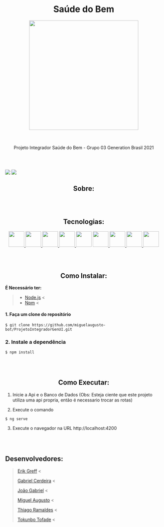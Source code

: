 <h1 align = center >Saúde do Bem</h1>

<div align= center>
  <img src="https://i.imgur.com/cZox6oF.png" width=350px height=350px>  
    
  <br>
  <br>
  <br>
  
  <p>Projeto Integrador Saúde do Bem - Grupo 03 Generation Brasil 2021</p>
</div>

<br>
<br>

<img src="https://img.shields.io/github/forks/joaozinsh/ProjetoIntegradorGenUI"><span> </span><img src="https://img.shields.io/github/stars/joaozinsh/ProjetoIntegradorGenUI">

<h2 align=center>Sobre: </h2>

<br>
<br>

<h2 align=center>Tecnologias: </h2>
<p align= center>
   <a href="https://developer.mozilla.org/pt-BR/docs/Web/HTML">
     <img src="https://cdn.icon-icons.com/icons2/2107/PNG/512/file_type_html_icon_130541.png" height="50px" width="50px"/>
   </a> 
   <a href="https://developer.mozilla.org/pt-BR/docs/Web/CSS">
     <img src="https://cdn.icon-icons.com/icons2/2107/PNG/512/file_type_css_icon_130661.png" height="50px" width="50px"/>
   </a> 
   <a href="https://www.typescriptlang.org">
     <img src="https://cdn.icon-icons.com/icons2/2107/PNG/512/file_type_typescript_official_icon_130107.png" height="50px" width="50px"/>
   </a> 
   <a href="https://docs.oracle.com/javase/7/docs/api/">
     <img src="https://cdn.icon-icons.com/icons2/2415/PNG/512/java_original_wordmark_logo_icon_146459.png" height="50px" width="50px"/>
   </a> 
   <a href-="https://angular.io">
     <img src="https://cdn.icon-icons.com/icons2/2107/PNG/512/file_type_angular_icon_130754.png" height="50px" width="50px"/>
   </a> 
    <a href="https://getbootstrap.com.br">
     <img src="https://cdn.icon-icons.com/icons2/2415/PNG/512/bootstrap_plain_logo_icon_146619.png" height="50px" width="50px"/>
   </a> 
   <a href="https://spring.io">
     <img src="https://img.icons8.com/color/50/000000/spring-logo.png" height="50px" width="50px"/>
   </a>
  <a href="https://www.mysql.com">
     <img src="https://cdn.icon-icons.com/icons2/2415/PNG/512/mysql_original_wordmark_logo_icon_146417.png" height="50px" width="50px"/>
   </a>
    <a href="https://www.figma.com/file/l90e4iaeMd7Lpx7RrKav4Y/Wireframe---Projeto-Integrador?node-id=0%3A1">
     <img src="https://cdn.icon-icons.com/icons2/2699/PNG/512/figma_logo_icon_170157.png" height="50px" width="50px"/>
   </a>
</p>

<br>
<br>

<h2 align = center>Como Instalar: </h2>
<p><strong>É Necessário ter:</strong></p>
<div>
  
> - [Node.js](https://nodejs.org/en/) <
> - [Npm](https://www.npmjs.com) <
  
</div>
  

#### 1. Faça um clone do repositório
```
$ git clone https://github.com/miguelaugusto-bot/ProjetoIntegradorGenUI.git
```
### 2. Instale a dependência
```
$ npm install
```
  
<br>
<br>
  
<h2 align=center>Como Executar: </h2>
  
1) Inicie a Api e o Banco de Dados (Obs: Esteja ciente que este projeto utiliza uma api propria, então é necessario trocar as rotas)
  
2) Execute o comando
```
$ ng serve
```  

3) Execute o navegador na URL http://localhost:4200
  
<br>
<br>
  
<h2>Desenvolvedores: </h2>

> [Erik Greff](https://github.com/ERIK-GREFF) <
>
> [Gabriel Cerdeira](https://github.com/gabrgcr) <
>
> [João Gabriel](https://github.com/joaozinsh) <
>
> [Miguel Augusto](https://github.com/miguelaugusto-bot) <
>
> [Thiago Ramaldes](https://github.com/tramaldes) <
>
> [Tokunbo Tofade](https://github.com/Tokunbo21) <

